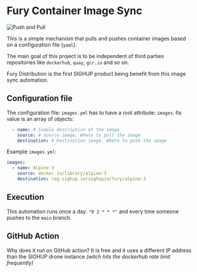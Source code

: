 # Fury Container Image Sync

![Push and Pull](https://marli.us/wp-content/uploads/2020/08/Mental-models.png)

This is a simple mechanism that pulls and pushes container images based on a configuration file (`yaml`).

The main goal of this project is to be independent of third parties repositories like `dockerhub`, `quay`, `gcr.io`
and so on.

Fury Distribution is the first SIGHUP product being benefit from this image sync automation.

## Configuration file

The configuration file: `images.yml` has to have a root attribute: `images`. Its value is an array of objects:

```yaml
  - name: # Simple description of the image
    source: # Source image. Where to pull the image
    destination: # Destination image. Where to push the image
```

Example `images.yml`:

```yaml
images:
  - name: Alpine 3
    source: docker.io/library/alpine:3
    destination: reg.sighup.io/sighupio/fury/alpine:3
```

## Execution

This automation runs once a day: `"0 2 * * *"` and every time someone pushes to the `main` branch.

## GitHub Action

Why does it run on GitHub action? It is free and it uses a different IP address than the SIGHUP drone instance
*(witch hits the dockerhub rate limit frequently)*
